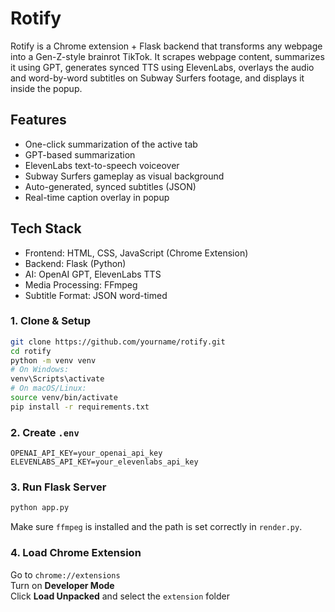 # Rotify

Rotify is a Chrome extension + Flask backend that transforms any webpage into a Gen-Z-style brainrot TikTok. It scrapes webpage content, summarizes it using GPT, generates synced TTS using ElevenLabs, overlays the audio and word-by-word subtitles on Subway Surfers footage, and displays it inside the popup.

## Features

- One-click summarization of the active tab
- GPT-based summarization
- ElevenLabs text-to-speech voiceover
- Subway Surfers gameplay as visual background
- Auto-generated, synced subtitles (JSON)
- Real-time caption overlay in popup

## Tech Stack

- Frontend: HTML, CSS, JavaScript (Chrome Extension)
- Backend: Flask (Python)
- AI: OpenAI GPT, ElevenLabs TTS
- Media Processing: FFmpeg
- Subtitle Format: JSON word-timed


### 1. Clone & Setup

```bash
git clone https://github.com/yourname/rotify.git
cd rotify
python -m venv venv
# On Windows:
venv\Scripts\activate
# On macOS/Linux:
source venv/bin/activate
pip install -r requirements.txt
```

### 2. Create `.env`

```
OPENAI_API_KEY=your_openai_api_key
ELEVENLABS_API_KEY=your_elevenlabs_api_key
```

### 3. Run Flask Server

```bash
python app.py
```

Make sure `ffmpeg` is installed and the path is set correctly in `render.py`.

### 4. Load Chrome Extension

Go to `chrome://extensions`  
Turn on **Developer Mode**  
Click **Load Unpacked** and select the `extension` folder

